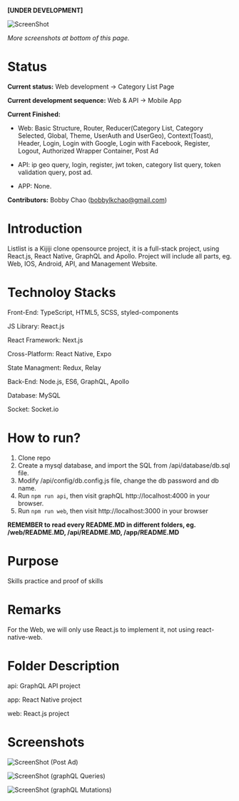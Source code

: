 **[UNDER DEVELOPMENT]**

![ScreenShot](https://raw.githubusercontent.com/bobbylkchao/listlist/main/doc/screenshoot/web-header.png)

*More screenshots at bottom of this page.*

# Status

**Current status:** Web development -> Category List Page

**Current development sequence:** Web & API -> Mobile App

**Current Finished:** 

- Web: Basic Structure, Router, Reducer(Category List, Category Selected, Global, Theme, UserAuth and UserGeo), Context(Toast), Header, Login, Login with Google, Login with Facebook, Register, Logout, Authorized Wrapper Container, Post Ad

- API: ip geo query, login, register, jwt token, category list query, token validation query, post ad.

- APP: None.

**Contributors:** Bobby Chao (bobbylkchao@gmail.com)

# Introduction

Listlist is a Kijiji clone opensource project, it is a full-stack project, using React.js, React Native, GraphQL and Apollo.
Project will include all parts, eg. Web, IOS, Android, API, and Management Website.

# Technoloy Stacks

Front-End: TypeScript, HTML5, SCSS, styled-components

JS Library: React.js

React Framework: Next.js

Cross-Platform: React Native, Expo

State Managment: Redux, Relay

Back-End: Node.js, ES6, GraphQL, Apollo

Database: MySQL

Socket: Socket.io

# How to run?

1. Clone repo
2. Create a mysql database, and import the SQL from /api/database/db.sql file.
3. Modify /api/config/db.config.js file, change the db password and db name.
4. Run `npm run api`, then visit graphQL http://localhost:4000 in your browser.
5. Run `npm run web`, then visit http://localhost:3000 in your browser

**REMEMBER to read every README.MD in different folders, eg. /web/README.MD, /api/README.MD, /app/README.MD**

# Purpose

Skills practice and proof of skills

# Remarks

For the Web, we will only use React.js to implement it, not using react-native-web.

# Folder Description

api: GraphQL API project

app: React Native project

web: React.js project

# Screenshots

![ScreenShot](https://raw.githubusercontent.com/bobbylkchao/listlist/main/doc/screenshoot/web-post-ad-0.0.4.png)
(Post Ad)

![ScreenShot](https://raw.githubusercontent.com/bobbylkchao/listlist/main/doc/screenshoot/graphQL-query.png)
(graphQL Queries)

![ScreenShot](https://raw.githubusercontent.com/bobbylkchao/listlist/main/doc/screenshoot/graphQL-mutation.png)
(graphQL Mutations)